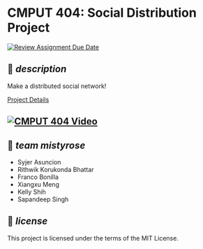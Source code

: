 **CMPUT 404: Social Distribution Project**
===================================

[![Review Assignment Due Date](https://classroom.github.com/assets/deadline-readme-button-22041afd0340ce965d47ae6ef1cefeee28c7c493a6346c4f15d667ab976d596c.svg)](https://classroom.github.com/a/zUKWOP3z)

## 📜 _description_

Make a distributed social network!

[Project Details](https://uofa-cmput404.github.io/general/project.html)

## [![CMPUT 404 Video](https://img.youtube.com/vi/1eEFIIfovMM/0.jpg)](https://youtu.be/1eEFIIfovMM)


## 🌸 _team mistyrose_

* Syjer Asuncion
* Rithwik Korukonda Bhattar
* Franco Bonilla
* Xiangxu Meng
* Kelly Shih
* Sapandeep Singh

## 📃 _license_

This project is licensed under the terms of the MIT License.
